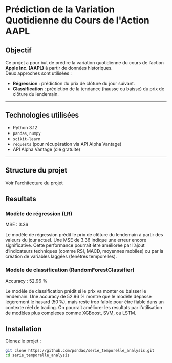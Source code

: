 # Prédiction de la Variation Quotidienne du Cours de l'Action AAPL



## Objectif

Ce projet a pour but de prédire la variation quotidienne du cours de l’action **Apple Inc. (AAPL)** à partir de données historiques.  
Deux approches sont utilisées :  
- **Régression** : prédiction du prix de clôture du jour suivant.
- **Classification** : prédiction de la tendance (hausse ou baisse) du prix de clôture du lendemain.

---

## Technologies utilisées

- Python 3.12
- `pandas`, `numpy`
- `scikit-learn`
- `requests` (pour récupération via API Alpha Vantage)
- API Alpha Vantage (clé gratuite)

---

## Structure du projet
Voir l'architecture du projet 

## Resultats
### Modèle de régression (LR)
MSE : 3.36

Le modèle de régression prédit le prix de clôture du lendemain à partir des valeurs du jour actuel.
Une MSE de 3.36 indique une erreur encore significative. Cette performance pourrait être améliorée par l’ajout d’indicateurs techniques (comme RSI, MACD, moyennes mobiles) ou par la création de variables laggées (fenêtres temporelles).

### Modèle de classification (RandomForestClassifier)
Accuracy : 52.96 %

Le modèle de classification prédit si le prix va monter ou baisser le lendemain.
Une accuracy de 52.96 % montre que le modèle dépasse légèrement le hasard (50 %), mais reste trop faible pour être fiable dans un contexte réel de trading. On pourrait améliorer les resultats par l'utilisation de modèles plus complexes comme XGBoost, SVM, ou LSTM.



## Installation

Clonez le projet :
```bash
git clone https://github.com/psndao/serie_temporelle_analysis.git
cd serie_temporelle_analysis

